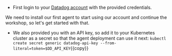 * First login to your [Datadog account](https://app.datadoghq.com) with the
  provided credentials.

We need to install our first agent to start using our account and
continue the workshop, so let's get started with that.

* We also provided you with an API key, so add it to your Kubernetes cluster as
  a secret so that the agent deployment can use it next:
`kubectl create secret generic datadog-api-key --from-literal=token=$DD_API_KEY`{{copy}}

